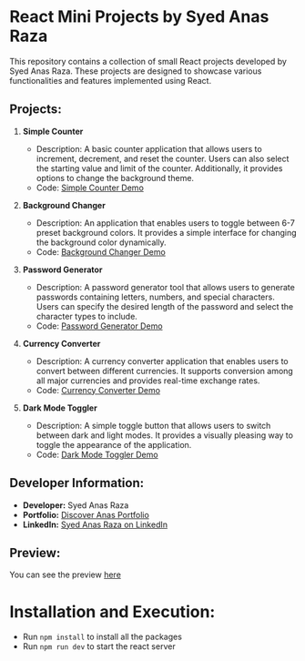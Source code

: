 # React Mini Projects by Syed Anas Raza

This repository contains a collection of small React projects developed by Syed Anas Raza. These projects are designed to showcase various functionalities and features implemented using React.

## Projects:

1. **Simple Counter**
   - Description: A basic counter application that allows users to increment, decrement, and reset the counter. Users can also select the starting value and limit of the counter. Additionally, it provides options to change the background theme.
   - Code: [Simple Counter Demo](./src/Pages/Counter.jsx)
     
2. **Background Changer**
   - Description: An application that enables users to toggle between 6-7 preset background colors. It provides a simple interface for changing the background color dynamically.
   - Code: [Background Changer Demo](./src/Pages/Background-Changer.jsx)
  
3. **Password Generator**
   - Description: A password generator tool that allows users to generate passwords containing letters, numbers, and special characters. Users can specify the desired length of the password and select the character types to include.
   - Code: [Password Generator Demo](./src/Pages/Password-Generator.jsx)
  
4. **Currency Converter**
   - Description: A currency converter application that enables users to convert between different currencies. It supports conversion among all major currencies and provides real-time exchange rates.
   - Code: [Currency Converter Demo](./src/Pages/Currency-Converter.jsx)
  
5. **Dark Mode Toggler**
   - Description: A simple toggle button that allows users to switch between dark and light modes. It provides a visually pleasing way to toggle the appearance of the application.
   - Code: [Dark Mode Toggler Demo](./src/Pages/Mode-Toggler.jsx)
  
## Developer Information:

- **Developer:** Syed Anas Raza
- **Portfolio:** [Discover Anas Portfolio](https://discover-anas.vercel.app/)
- **LinkedIn:** [Syed Anas Raza on LinkedIn](https://www.linkedin.com/in/syedanasraza)

## Preview:
You can see the preview [here](https://multitoolpro.vercel.app/)

# Installation and Execution:
- Run `npm install` to install all the packages
- Run `npm run dev` to start the react server
